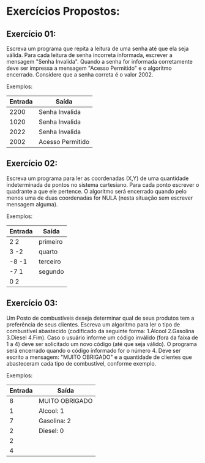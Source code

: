 # Exercícios Propostos:

## Exercício 01:

Escreva um programa que repita a leitura de uma senha até que ela seja válida. Para cada leitura de senha
incorreta informada, escrever a mensagem "Senha Invalida". Quando a senha for informada corretamente deve ser
impressa a mensagem "Acesso Permitido" e o algoritmo encerrado. Considere que a senha correta é o valor 2002.

Exemplos:

| **Entrada** | **Saída** |
| ----------- | --------- |
|2200         |Senha Invalida|
|1020         |Senha Invalida|
|2022         |Senha Invalida|
|2002         |Acesso Permitido|

## Exercício 02:

Escreva um programa para ler as coordenadas (X,Y) de uma quantidade indeterminada de pontos no sistema
cartesiano. Para cada ponto escrever o quadrante a que ele pertence. O algoritmo será encerrado quando pelo
menos uma de duas coordenadas for NULA (nesta situação sem escrever mensagem alguma).

Exemplos:

| **Entrada** | **Saída** |
| ----------- | --------- |
|2 2          |primeiro   |
|3 -2         |quarto     |
|-8 -1        |terceiro   |
|-7 1         |segundo    |
|0 2          |           |

## Exercício 03:

Um Posto de combustíveis deseja determinar qual de seus produtos tem a preferência de seus clientes. Escreva
um algoritmo para ler o tipo de combustível abastecido (codificado da seguinte forma: 1.Álcool 2.Gasolina 3.Diesel
4.Fim). Caso o usuário informe um código inválido (fora da faixa de 1 a 4) deve ser solicitado um novo código (até
que seja válido). O programa será encerrado quando o código informado for o número 4. Deve ser escrito a
mensagem: "MUITO OBRIGADO" e a quantidade de clientes que abasteceram cada tipo de combustível, conforme
exemplo.

Exemplos:

| **Entrada** | **Saída** |
| ----------- | --------- |
|8            |MUITO OBRIGADO|
|1            |Alcool: 1  |
|7            |Gasolina: 2|
|2            |Diesel: 0  |
|2            |           |
|4            |           |
